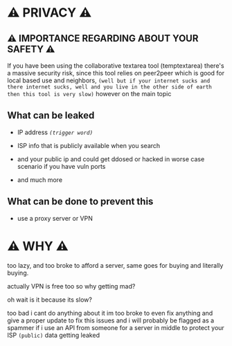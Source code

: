 # ⚠️ PRIVACY ⚠️
## ⚠️ IMPORTANCE REGARDING ABOUT YOUR SAFETY ⚠️
If you have been using the collaborative textarea tool (temptextarea) there's a massive security risk, since this tool relies on peer2peer which is good for local based use and neighbors, `(well but if your internet sucks and there internet sucks, well and you live in the other side of earth then this tool is very slow)`
however on the main topic

## What can be leaked
- IP address *`(trigger word)`*
- ISP info that is publicly available when you search
- and your public ip and could get ddosed or hacked in worse case scenario if you have vuln ports

- and much more
## What can be done to prevent this
- use a proxy server or VPN

# ⚠️ WHY ⚠️
too lazy, and too broke to afford a server, same goes for buying and literally buying.

actually VPN is free too so why getting mad?

oh wait is it because its slow?

too bad i cant do anything about it im too broke to even fix anything and give a proper update to fix this issues
and i will probably be flagged as a spammer if i use an API from someone for a server in middle to protect your ISP `(public)` data getting leaked
